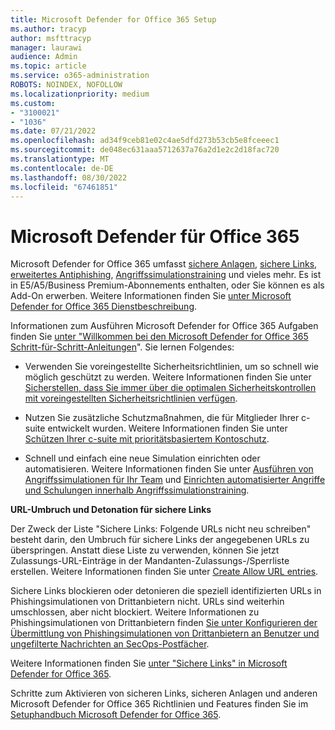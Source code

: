 ```yaml
---
title: Microsoft Defender for Office 365 Setup
ms.author: tracyp
author: msfttracyp
manager: laurawi
audience: Admin
ms.topic: article
ms.service: o365-administration
ROBOTS: NOINDEX, NOFOLLOW
ms.localizationpriority: medium
ms.custom:
- "3100021"
- "1036"
ms.date: 07/21/2022
ms.openlocfilehash: ad34f9ceb81e02c4ae5dfd273b53cb5e8fceeec1
ms.sourcegitcommit: de048ec631aaa5712637a76a2d1e2c2d18fac720
ms.translationtype: MT
ms.contentlocale: de-DE
ms.lasthandoff: 08/30/2022
ms.locfileid: "67461851"
---
```

# <a name="microsoft-defender-for-office-365"></a>Microsoft Defender für Office 365

Microsoft Defender for Office 365 umfasst [sichere Anlagen](https://docs.microsoft.com/microsoft-365/security/office-365-security/atp-safe-attachments), [sichere Links](https://docs.microsoft.com/microsoft-365/security/office-365-security/atp-safe-links), [erweitertes Antiphishing](https://docs.microsoft.com/microsoft-365/security/office-365-security/atp-anti-phishing), [Angriffssimulationstraining](https://docs.microsoft.com/microsoft-365/security/office-365-security/attack-simulation-training-get-started) und vieles mehr. Es ist in E5/A5/Business Premium-Abonnements enthalten, oder Sie können es als Add-On erwerben. Weitere Informationen finden Sie [unter Microsoft Defender for Office 365 Dienstbeschreibung](https://docs.microsoft.com/office365/servicedescriptions/office-365-advanced-threat-protection-service-description).

Informationen zum Ausführen Microsoft Defender for Office 365 Aufgaben finden Sie [unter "Willkommen bei den Microsoft Defender for Office 365 Schritt-für-Schritt-Anleitungen](https://docs.microsoft.com/microsoft-365/security/office-365-security/step-by-step-guides/step-by-step-guide-overview)". Sie lernen Folgendes: 

- Verwenden Sie voreingestellte Sicherheitsrichtlinien, um so schnell wie möglich geschützt zu werden. Weitere Informationen finden Sie unter [Sicherstellen, dass Sie immer über die optimalen Sicherheitskontrollen mit voreingestellten Sicherheitsrichtlinien verfügen](https://docs.microsoft.com/microsoft-365/security/office-365-security/step-by-step-guides/ensuring-you-always-have-the-optimal-security-controls-with-preset-security-policies).

- Nutzen Sie zusätzliche Schutzmaßnahmen, die für Mitglieder Ihrer c-suite entwickelt wurden. Weitere Informationen finden Sie unter [Schützen Ihrer c-suite mit prioritätsbasiertem Kontoschutz](https://docs.microsoft.com/microsoft-365/security/office-365-security/step-by-step-guides/protect-your-c-suite-with-priority-account-protection).

- Schnell und einfach eine neue Simulation einrichten oder automatisieren. Weitere Informationen finden Sie unter [Ausführen von Angriffssimulationen für Ihr Team](https://docs.microsoft.com/microsoft-365/security/office-365-security/step-by-step-guides/how-to-run-attack-simulations-for-your-team) und [Einrichten automatisierter Angriffe und Schulungen innerhalb Angriffssimulationstraining](https://docs.microsoft.com/microsoft-365/security/office-365-security/step-by-step-guides/how-to-setup-attack-simulation-training-for-automated-attacks-and-training).

**URL-Umbruch und Detonation für sichere Links**

Der Zweck der Liste "Sichere Links: Folgende URLs nicht neu schreiben" besteht darin, den Umbruch für sichere Links der angegebenen URLs zu überspringen. Anstatt diese Liste zu verwenden, können Sie jetzt Zulassungs-URL-Einträge in der Mandanten-Zulassungs-/Sperrliste erstellen. Weitere Informationen finden Sie unter [Create Allow URL entries](https://docs.microsoft.com/microsoft-365/security/office-365-security/allow-block-urls#create-allow-url-entries).

Sichere Links blockieren oder detonieren die speziell identifizierten URLs in Phishingsimulationen von Drittanbietern nicht. URLs sind weiterhin umschlossen, aber nicht blockiert. Weitere Informationen zu Phishingsimulationen von Drittanbietern finden [Sie unter Konfigurieren der Übermittlung von Phishingsimulationen von Drittanbietern an Benutzer und ungefilterte Nachrichten an SecOps-Postfächer](https://docs.microsoft.com/microsoft-365/security/office-365-security/allow-block-urls#create-allow-url-entries).

Weitere Informationen finden Sie [unter "Sichere Links" in Microsoft Defender for Office 365](https://docs.microsoft.com/microsoft-365/security/office-365-security/safe-links).

Schritte zum Aktivieren von sicheren Links, sicheren Anlagen und anderen Microsoft Defender for Office 365 Richtlinien und Features finden Sie im [Setuphandbuch Microsoft Defender for Office 365](https://go.microsoft.com/fwlink/?linkid=2190925).
